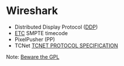 # Wireshark

- Distributed Display Protocol ([DDP](http://www.3waylabs.com/ddp/))
- [ETC](https://www.etcconnect.com/WorkArea/DownloadAsset.aspx?id=10737494995) SMPTE timecode
- PixelPusher (PP)
- TCNet [TCNET PROTOCOL SPECIFICATION](https://www.tc-supply.com/support-documents)


Note: [Beware the GPL](https://wiki.wireshark.org/Lua#beware-the-gpl)
